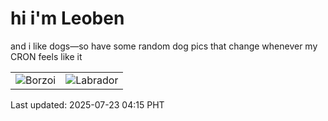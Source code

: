 # hi i'm Leoben

and i like dogs—so have some random dog pics that change whenever my CRON feels like it

|  |  |
|--------|----------|
| ![Borzoi](https://random-dog-vercel.vercel.app/api/random-borzoi?v=1753215313) | ![Labrador](https://random-dog-vercel.vercel.app/api/random-labrador?v=1753215313) |

Last updated: 2025-07-23 04:15 PHT
